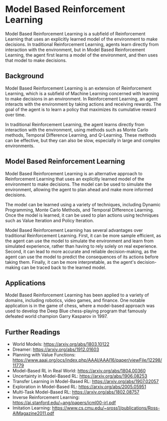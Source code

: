 # Model Based Reinforcement Learning

Model Based Reinforcement Learning is a subfield of Reinforcement Learning that uses an explicitly learned model of the environment to make decisions. In traditional Reinforcement Learning, agents learn directly from interaction with the environment, but in Model Based Reinforcement Learning, the agent first learns a model of the environment, and then uses that model to make decisions.

## Background

Model Based Reinforcement Learning is an extension of Reinforcement Learning, which is a subfield of Machine Learning concerned with learning to make decisions in an environment. In Reinforcement Learning, an agent interacts with the environment by taking actions and receiving rewards. The goal of the agent is to learn a policy that maximizes its cumulative reward over time. 

In traditional Reinforcement Learning, the agent learns directly from interaction with the environment, using methods such as Monte Carlo methods, Temporal Difference Learning, and Q-Learning. These methods can be effective, but they can also be slow, especially in large and complex environments.

## Model Based Reinforcement Learning

Model Based Reinforcement Learning is an alternative approach to Reinforcement Learning that uses an explicitly learned model of the environment to make decisions. The model can be used to simulate the environment, allowing the agent to plan ahead and make more informed decisions.

The model can be learned using a variety of techniques, including Dynamic Programming, Monte Carlo Methods, and Temporal Difference Learning. Once the model is learned, it can be used to plan actions using techniques such as Value Iteration and Policy Iteration.

Model Based Reinforcement Learning has several advantages over traditional Reinforcement Learning. First, it can be more sample efficient, as the agent can use the model to simulate the environment and learn from simulated experience, rather than having to rely solely on real experience. Second, it can lead to more accurate and reliable decision-making, as the agent can use the model to predict the consequences of its actions before taking them. Finally, it can be more interpretable, as the agent's decision-making can be traced back to the learned model.

## Applications

Model Based Reinforcement Learning has been applied to a variety of domains, including robotics, video games, and finance. One notable application is in the game of chess, where a model-based approach was used to develop the Deep Blue chess-playing program that famously defeated world champion Garry Kasparov in 1997.

## Further Readings

- World Models: https://arxiv.org/abs/1803.10122
- Dreamer: https://arxiv.org/abs/1912.01603
- Planning with Value Functions: https://www.aaai.org/ocs/index.php/AAAI/AAAI16/paper/viewFile/12298/11779
- Model-Based RL in Real World: https://arxiv.org/abs/1804.00360
- Uncertainty in Model-Based RL: https://arxiv.org/abs/1906.08253
- Transfer Learning in Model-Based RL: https://arxiv.org/abs/1907.02057
- Exploration in Model-Based RL: https://arxiv.org/abs/2005.05951
- Multi-Task Model-Based RL: https://arxiv.org/abs/1802.08757
- Inverse Reinforcement Learning: https://ai.stanford.edu/~ang/papers/icml00-irl.pdf
- Imitation Learning: https://www.cs.cmu.edu/~sross1/publications/Ross-AIMagazine2011.pdf
